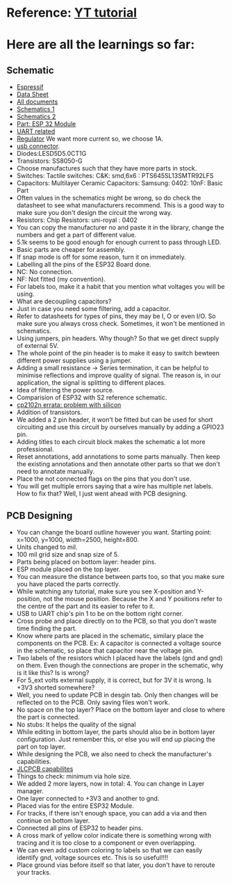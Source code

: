 # Reference: [YT tutorial](https://www.youtube.com/watch?v=S_p0YV-JlfU&list=PLXvLToQzgzdehgGIB_mJdwagVTa91w8_s&index=2&t=2725s)
# Here are all the learnings so far:
## Schematic
- [Espressif](https://www.espressif.com/en/products/socs/esp32)
- [Data Sheet](https://www.espressif.com/sites/default/files/documentation/esp32-wroom-32e_esp32-wroom-32ue_datasheet_en.pdf)
- [All documents](https://docs.espressif.com/projects/esp-dev-kits/en/latest/esp32/esp32-devkitc/index.html)
- [Schematics 1](https://dl.espressif.com/dl/schematics/esp32_devkitc_v4_sch.pdf)
- [Schematics 2](https://dl.espressif.com/dl/schematics/ESP32-S2-DevKitM-1_V1_Schematics.pdf)
- [Part: ESP 32 Module](https://www.lcsc.com/product-detail/WiFi-Modules_Espressif-Systems-ESP32-WROOM-32E-N8_C701342.html)
- [UART related](https://www.lcsc.com/product-detail/USB-Converters_SKYWORKS-SILICON-LABS-CP2102N-A02-GQFN28R_C964632.html)
- [Regulator](https://www.lcsc.com/product-detail/Voltage-Regulators-Linear-Low-Drop-Out-LDO-Regulators_UMW-Youtai-Semiconductor-Co-Ltd-AMS1117-3-3_C347222.html)  We want more current so, we choose 1A. 
- [usb connector](https://www.lcsc.com/product-detail/span-style-background-color-ff0-USB-span-Connectors_MOLEX-1050170001_C136000.html).
- Diodes:LESD5D5.0CT1G
- Transistors: SS8050-G
- Choose manufactures such that they have more parts in stock.
- Switches: Tactile switches: C&K: smd,6x6 : PTS645SL13SMTR92LFS
- Capacitors: Multilayer Ceramic Capacitors: Samsung: 0402: 10nF: Basic Part
- Often values in the schematics might be wrong, so do check the datasheet to see what manufacturers recommend. This is a good way to make sure you don't design the circuit the wrong way.
- Resistors: Chip Resistors: uni-royal : 0402
- You can copy the manufacturer no and paste it in the library, change the numbers and get a part of different value.
- 5.1k seems to be good enough for enough current to pass through LED.
- Basic parts are cheaper for assembly.
- If snap mode is off for some reason, turn it on immediately.
- Labelling all the pins of the ESP32 Board done.
- NC: No connection.
- NF: Not fitted (my convention).
- For labels too, make it a habit that you mention what voltages you will be using.
- What are decoupling capacitors?
- Just in case you need some filtering, add a capacitor.
- Refer to datasheets for types of pins, they may be I, O or even I/O. So make sure you always cross check. Sometimes, it won't be mentioned in schematics.
- Using jumpers, pin headers. Why though? So that we get direct supply of external 5V.
- The whole point of the pin header is to make it easy to switch bewteen different power supplies using a jumper.
- Adding a small resistance -> Series termination, it can be helpful to minimise reflections and improve quality of signal. The reason is, in our application, the signal is splitting to different places.
- Idea of filtering the power source.
- Comparision of ESP32 with S2 reference schematic.
- [cp2102n errata: problem with silicon](https://www.silabs.com/documents/public/errata/cp2102n-errata.pdf)
- Addition of transistors.
- We added a 2 pin header, it won't be fitted but can be used for short circuiting and use this circuit by ourselves manually by adding a GPIO23 pin.
- Adding titles to each circuit block makes the schematic a lot more professional.
- Reset annotations, add annotations to some parts manually. Then keep the existing annotations and then annotate other parts so that we don't need to annotate manually.
- Place the not connected flags on the pins that you don't use.
- You will get multiple errors saying that a wire has multiple net labels. How to fix that? Well, I just went ahead with PCB designing.
## PCB Designing
- You can change the board outline however you want. Starting point: x=1000, y=1000, width=2500, height=800.
- Units changed to mil.
- 100 mil grid size and snap size of 5.
- Parts being placed on bottom layer: header pins.
- ESP module placed on the top layer.
- You can measure the distance between parts too, so that you make sure you have placed the parts correctly.
- While watching any tutorial, make sure you see X-position and Y-position, not the mouse position. Because the X and Y positions refer to the centre of the part and its easier to refer to it.
- USB to UART chip's pin 1 to be on the bottom right corner.
- Cross probe and place directly on to the PCB, so that you don't waste time finding the part.
- Know where parts are placed in the schematic, similary place the components on the PCB. Ex: A capacitor is connected a voltage source in the schematic, so place that capacitor near the voltage pin.
- Two labels of the resistors which I placed have the labels (gnd and gnd) on them. Even though the connections are proper in the schematic, why is it like this? Is is wrong?
- For 5_ext volts external supply, it is correct, but for 3V it is wrong. Is +3V3 shorted somewhere?
- Well, you need to update PCB in desgin tab. Only then changes will be reflected on to the PCB. Only saving files won't work.
- No space on the top layer? Place on the bottom layer and close to where the part is connected.
- No stubs: It helps the quality of the signal
- While editing in bottom layer, the parts should also be in bottom layer configuration. Just remember this, or else you will end up placing the part on top layer.
- While designing the PCB, we also need to check the manufacturer's capabilities.
- [JLCPCB capabilites](https://jlcpcb.com/capabilities/pcb-capabilities)
- Things to check: minimum via hole size.
- We added 2 more layers, now in total: 4. You can change in Layer manager.
- One layer connected to +3V3 and another to gnd.
- Placed vias for the entire ESP32 Module.
- For tracks, if there isn't enough space, you can add a via and then continue on bottom layer.
- Connected all pins of ESP32 to header pins.
- A cross mark of yellow color indicate there is something wrong with tracing and it is too close to a component or even overlapping.
- We can even add custom coloring to labels so that we can easily identify gnd, voltage sources etc. This is so useful!!!!
- Place ground vias before itself so that later, you don't have to reroute your tracks.
